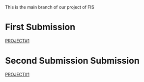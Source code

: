 This is the main branch of our project of FIS 
# First Submission
[PROJECT#1](https://github.com/Chayy80/Repostorio-Equipo-3/tree/FIS_%231_ProjectMA)
# Second Submission Submission
[PROJECT#1](https://github.com/Chayy80/Repostorio-Equipo-3/tree/FIS_%232_ProjectMA)
